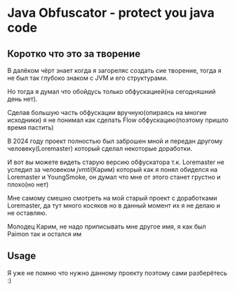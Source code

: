 # Java Obfuscator - protect you java code
## Коротко что это за творение
В далёком чёрт знает когда я загореляс создать сие творение, тогда я не был так глубоко знаком с JVM и его структурами.

Но тогда я думал что обойдусь только обфускацией(на сегодняшний день нет).

Сделав большую часть обфускации вручную(опираясь на многие исходники) я не понимал как сделать Flow обфускацию(поэтому пришло время пастить)

В 2024 году проект полностью был заброшен мной и передан другому человеку(Loremaster) который сделал некоторые доработки.

И вот вы можете видеть старую версию обфускатора т.к. Loremaster не уследил за человеком _jvmti_(Карим) который как я понял обиделся на Loremaster и YoungSmoke, он думал что мне от этого станет грустно и плохо(но нет)

Мне самому смешно смотреть на мой старый проект с доработками Loremaster, да тут много косяков но в данный момент их я не делаю и не оставляю.

Молодец Карим, не надо приписывать мне другое имя, я как был Paimon так и остался им


## Usage
Я уже не помню что нужно данному проекту поэтому сами разберётесь :)
